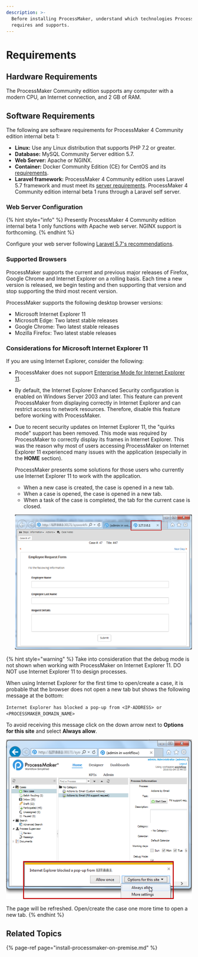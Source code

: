 ```yaml
---
description: >-
  Before installing ProcessMaker, understand which technologies ProcessMaker
  requires and supports.
---
```


# Requirements

## Hardware Requirements

The ProcessMaker Community edition supports any computer with a modern CPU, an Internet connection, and 2 GB of RAM.

## Software Requirements

The following are software requirements for ProcessMaker 4 Community edition internal beta 1:

* **Linux:** Use any Linux distribution that supports PHP 7.2 or greater.
* **Database:** MySQL Community Server edition 5.7.
* **Web Server:** Apache or NGINX.
* **Container:** Docker Community Edition \(CE\) for CentOS and its [requirements](https://docs.docker.com/install/linux/docker-ce/centos/#os-requirements).
* **Laravel framework:** ProcessMaker 4 Community edition uses Laravel 5.7 framework and must meet its [server requirements](https://laravel.com/docs/5.7/installation#server-requirements). ProcessMaker 4 Community edition internal beta 1 runs through a Laravel self server.

### Web Server Configuration

{% hint style="info" %}
Presently ProcessMaker 4 Community edition internal beta 1 only functions with Apache web server. NGINX support is forthcoming.
{% endhint %}

Configure your web server following [Laravel 5.7's recommendations](https://laravel.com/docs/5.7/installation#web-server-configuration).

### Supported Browsers

ProcessMaker supports the current and previous major releases of Firefox, Google Chrome and Internet Explorer on a rolling basis. Each time a new version is released, we begin testing and then supporting that version and stop supporting the third most recent version.

 ProcessMaker supports the following desktop browser versions:

* Microsoft Internet Explorer 11
* Microsoft Edge:  Two latest stable releases
* Google Chrome:  Two latest stable releases
* Mozilla Firefox:  Two latest stable releases

### Considerations for Microsoft Internet Explorer 11

If you are using Internet Explorer, consider the following:

* ProcessMaker does not support [Enterprise Mode for Internet Explorer 11](https://docs.microsoft.com/en-us/internet-explorer/ie11-deploy-guide/enterprise-mode-overview-for-ie11).
* By default, the Internet Explorer Enhanced Security configuration is enabled on Windows Server 2003 and later. This feature can prevent ProcessMaker from displaying correctly in Internet Explorer and can restrict access to network resources. Therefore, disable this feature before working with ProcessMaker.
* Due to recent security updates on Internet Explorer 11, the "quirks mode" support has been removed. This mode was required by ProcessMaker to correctly display its frames in Internet Explorer. This was the reason why most of users accessing ProcessMaker on Internet Explorer 11 experienced many issues with the application \(especially in the **HOME** section\).

  ProcessMaker presents some solutions for those users who currently use Internet Explorer 11 to work with the application.

  * When a new case is created, the case is opened in a new tab.
  * When a case is opened, the case is opened in a new tab.
  * When a task of the case is completed, the tab for the current case is closed.

  ![](../.gitbook/assets/processmaker3_internetexplorer11_newtab.png) 

{% hint style="warning" %}
Take into consideration that the debug mode is not shown when working with ProcessMaker on Internet Explorer 11. DO NOT use Internet Explorer 11 to design processes.

When using Internet Explorer for the first time to open/create a case, it is probable that the browser does not open a new tab but shows the following message at the bottom:

`Internet Explorer has blocked a pop-up from <IP-ADDRESS> or <PROCESSMAKER_DOMAIN_NAME>`

To avoid receiving this message click on the down arrow next to **Options for this site** and select **Always allow**.

![](../.gitbook/assets/processmaker3_internetexplorer11_blockpopup.png) 

The page will be refreshed. Open/create the case one more time to open a new tab.
{% endhint %}

## Related Topics

{% page-ref page="install-processmaker-on-premise.md" %}

